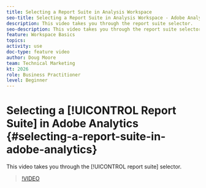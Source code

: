 ```yaml
---
title: Selecting a Report Suite in Analysis Workspace
seo-title: Selecting a Report Suite in Analysis Workspace - Adobe Analytics
description: This video takes you through the report suite selector.
seo-description: This video takes you through the report suite selector. - Adobe Analytics
feature: Workspace Basics
topics: 
activity: use
doc-type: feature video
author: Doug Moore
team: Technical Marketing
kt: 2026
role: Business Practitioner
level: Beginner
---
```


# Selecting a [!UICONTROL Report Suite] in Adobe Analytics {#selecting-a-report-suite-in-adobe-analytics}

This video takes you through the [!UICONTROL report suite] selector.

>[!VIDEO](https://video.tv.adobe.com/v/23967/?quality=12)
